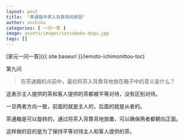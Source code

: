```yaml
---
layout: post
title:  "茶通箱中茶入背靠背的原因"
author: sochiku
categories: [ 一问一答 ]
image: assets/images/satsubako-dogu.jpg
tags: []
---
```


[家元一问一答]({{ site.baseurl }}/iemoto-ichimonittou-toc)

第九问

> 在茶通箱的点前中，最初将茶入背靠背地放在箱子中的意义是什么？

这表示主人提供的茶和客人提供的茶都被平等对待，没有区别对待。

一旦两者方向一致，前面的就是主人的，后面的就是从者的。

茶通箱是可以旋转的，通过将茶入背靠背地放置，可以确保两者都朝向正面。

这样做的目的是为了保持平等对待主人和客人提供的茶。
